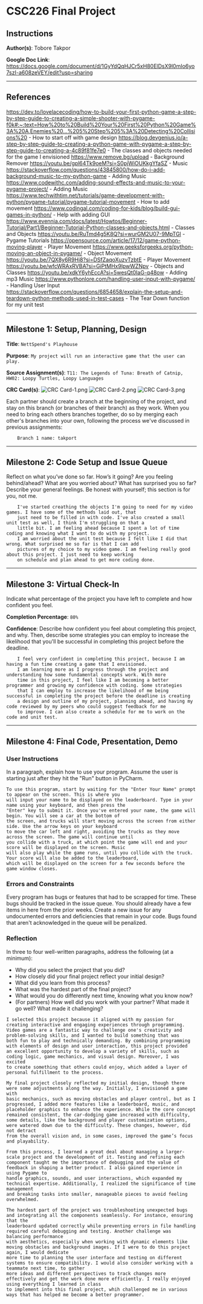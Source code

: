 #   CSC226 Final Project

## Instructions

️**Author(s)**: Tobore Takpor

️**Google Doc Link**: https://docs.google.com/document/d/1GyYdQqHJCr5xH80ElDsX9l0mIo6yo7szI-a608zeVEY/edit?usp=sharing

---

## References 
https://dev.to/lovelacecoding/how-to-build-your-first-python-game-a-step-by-step-guide-to-creating-a-simple-shooter-with-pygame-f0k#:~:text=How%20to%20Build%20Your%20First%20Python%20Game%3A%20A,Enemies%20...%205%20Step%205%3A%20Detecting%20Collisions%20 - How to start off with game design
https://blog.devgenius.io/a-step-by-step-guide-to-creating-a-python-game-with-pygame-a-step-by-step-guide-to-creating-a-4c89f81fe7e0 - The classes and objects needed for the game I envisioned 
https://www.remove.bg/upload - Background Remover
https://youtu.be/gpl64Tk9oeM?si=S0pjWiOUKkgYfaSZ - Music
https://stackoverflow.com/questions/43845800/how-do-i-add-background-music-to-my-python-game - Adding Music
https://www.codewithc.com/adding-sound-effects-and-music-to-your-pygame-project/ - Adding Music
https://www.techwithtim.net/tutorials/game-development-with-python/pygame-tutorial/pygame-tutorial-movement - How to add movement
https://www.codingal.com/coding-for-kids/blog/build-gui-games-in-python/ - Help with adding GUI
https://www.evennia.com/docs/latest/Howtos/Beginner-Tutorial/Part1/Beginner-Tutorial-Python-classes-and-objects.html - Classes and Objects
https://youtu.be/RuTmd4g5K8Q?si=wurGM2U07-9MpTGl - Pygame Tutorials
https://opensource.com/article/17/12/game-python-moving-player - Player Movement
https://www.geeksforgeeks.org/python-moving-an-object-in-pygame/ - Object Movement
https://youtu.be/7QX8y6R9Hi8?si=DSfZaqoXuzvTzbtE - Player Movement
https://youtu.be/wfcWRAxRVBA?si=GiPtMHx9lpwWZNpv - Objects and Classes
https://youtu.be/xdkY6yhEccA?si=5wesQt0IaG-q48ow - Adding mp3 Music
https://www.pythonlore.com/handling-user-input-with-pygame/ - Handling User Input
https://stackoverflow.com/questions/6854658/explain-the-setup-and-teardown-python-methods-used-in-test-cases - The Tear Down function for my unit test

---

## Milestone 1: Setup, Planning, Design

️**Title**: `NettSpend's Playhouse`

  **Purpose**: `My project will run an interactive game that the user can play.`

️**Source Assignment(s)**: `T11: The Legends of Tuna: Breath of Catnip, HW02: Loopy Turtles, Loopy Languages`

️**CRC Card(s)**:
![CRC Card-1.png](CRC%20Card-1.png)
![CRC Card-2.png](CRC%20Card-2.png)
![CRC Card-3.png](CRC%20Card-3.png)  


Each partner should create a branch at the beginning of the project, and stay on this branch (or branches of their 
branch) as they work. When you need to bring each others branches together, do so by merging each other's branches 
into your own, following the process we've discussed in previous assignments: 

```
    Branch 1 name: takport
```
---

## Milestone 2: Code Setup and Issue Queue


Reflect on what you’ve done so far. How’s it going? Are you feeling behind/ahead? What are you worried about? 
What has surprised you so far? Describe your general feelings. Be honest with yourself; this section is for you, not me.

```
    I've started creathing the objects I'm going to need for my video games. I have some of the methods laid out, that
    just need to be filled in with code. I've also created a small unit test as well, I think I'm struggling on that a 
    little bit. I am feeling ahead because I spent a lot of time coding and knowing what I want to do with my project.
    I am worried about the unit test because I felt like I did that wrong. What surprised me so far is that I can add 
    pictures of my choice to my video game. I am feeling really good about this project. I just need to keep working
    on schedule and plan ahead to get more coding done.
```

---

## Milestone 3: Virtual Check-In

Indicate what percentage of the project you have left to complete and how confident you feel. 

️**Completion Percentage**: `80%`

️**Confidence**: Describe how confident you feel about completing this project, and why. Then, describe some 
  strategies you can employ to increase the likelihood that you'll be successful in completing this project 
  before the deadline.

```
    I feel very confident in completing this project, because I am having a fun time creating a game that I envisioned.
    I am learning more as I progress through the project and understanding how some fundamental concepts work. With more
    time in this project, I feel like I am becoming a better programmer and growing my confidence with coding. Some strategies
    that I can employ to increase the likelihood of me being successful in completing the project before the deadline is creating 
    a design and outline of my project, planning ahead, and having my code reviewed by my peers who could suggest feedback for me
    to improve. I can also create a schedule for me to work on the code and unit test.
```

---

## Milestone 4: Final Code, Presentation, Demo

### User Instructions
In a paragraph, explain how to use your program. Assume the user is starting just after they hit the "Run" button 
in PyCharm. 
```
To use this program, start by waiting for the "Enter Your Name" prompt to appear on the screen. This is where you 
will input your name to be displayed on the leaderboard. Type in your name using your keyboard, and then press the 
"Enter" key to submit it. Once you've entered your name, the game will begin. You will see a car at the bottom of 
the screen, and trucks will start moving across the screen from either side. Use the arrow keys on your keyboard 
to move the car left and right, avoiding the trucks as they move across the screen. The game will continue until 
you collide with a truck, at which point the game will end and your score will be displayed on the screen. Music 
will also play while the game runs, until you collide with the truck. Your score will also be added to the leaderboard, 
which will be displayed on the screen for a few seconds before the game window closes.

```
### Errors and Constraints
Every program has bugs or features that had to be scrapped for time. These bugs should be tracked in the issue queue. 
You should already have a few items in here from the prior weeks. Create a new issue for any undocumented errors and 
deficiencies that remain in your code. Bugs found that aren't acknowledged in the queue will be penalized.

### Reflection
In three to four well-written paragraphs, address the following (at a minimum):
- Why did you select the project that you did?
- How closely did your final project reflect your initial design?
- What did you learn from this process?
- What was the hardest part of the final project?
- What would you do differently next time, knowing what you know now?
- (For partners) How well did you work with your partner? What made it go well? What made it challenging?

```
I selected this project because it aligned with my passion for creating interactive and engaging experiences through programming. 
Video games are a fantastic way to challenge one's creativity and problem-solving skills, and I wanted to build something that was 
both fun to play and technically demanding. By combining programming with elements of design and user interaction, this project provided 
an excellent opportunity to develop a variety of skills, such as coding logic, game mechanics, and visual design. Moreover, I was excited
to create something that others could enjoy, which added a layer of personal fulfillment to the process.

My final project closely reflected my initial design, though there were some adjustments along the way. Initially, I envisioned a game with 
basic mechanics, such as moving obstacles and player control, but as I progressed, I added more features like a leaderboard, music, and 
placeholder graphics to enhance the experience. While the core concept remained consistent, the car-dodging game increased with difficulty, 
some details, like the background and player customization options, were watered down due to the difficulty. These changes, however, did not detract 
from the overall vision and, in some cases, improved the game’s focus and playability.

From this process, I learned a great deal about managing a larger-scale project and the development of it. Testing and refining each 
component taught me the importance of debugging and the value of feedback in shaping a better product. I also gained experience in using Pygame to 
handle graphics, sounds, and user interactions, which expanded my technical expertise. Additionally, I realized the significance of time management
and breaking tasks into smaller, manageable pieces to avoid feeling overwhelmed.

The hardest part of the project was troubleshooting unexpected bugs and integrating all the components seamlessly. For instance, ensuring that the 
leaderboard updated correctly while preventing errors in file handling required careful debugging and testing. Another challenge was balancing performance 
with aesthetics, especially when working with dynamic elements like moving obstacles and background images. If I were to do this project again, I would dedicate 
more time to planning the user interface and testing on different systems to ensure compatibility. I would also consider working with a teammate next time, to gather
more ideas and different perspectives to track changes more effectively and get the work done more efficiently. I really enjoyed using everything I learned in class
to implement into this final project, whih challenged me in various ways that has helped me become a better programmer.